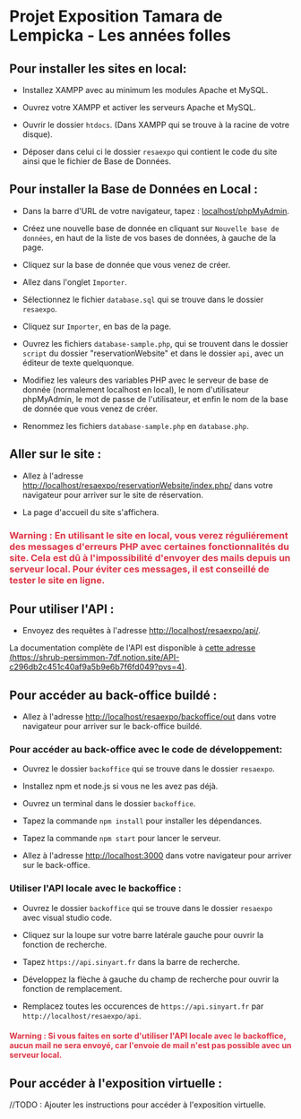 # Projet Exposition Tamara de Lempicka - Les années folles

## Pour installer les sites en local:

- Installez XAMPP avec au minimum les modules Apache et MySQL.

- Ouvrez votre XAMPP et activer les serveurs Apache et MySQL.

- Ouvrir le dossier `htdocs`. (Dans XAMPP qui se trouve à la racine de votre disque).

- Déposer dans celui ci le dossier `resaexpo` qui contient le code du site ainsi que le fichier de Base de Données.


## Pour installer la Base de Données en Local :

- Dans la barre d'URL de votre navigateur, tapez : [localhost/phpMyAdmin](localhost/phpMyAdmin).

- Créez une nouvelle base de donnée en cliquant sur `Nouvelle base de données`, en haut de la liste de vos bases de données, à gauche de la page.

- Cliquez sur la base de donnée que vous venez de créer.

- Allez dans l'onglet `Importer`.

- Sélectionnez le fichier `database.sql` qui se trouve dans le dossier `resaexpo`.

- Cliquez sur `Importer`, en bas de la page.

- Ouvrez les fichiers `database-sample.php`, qui se trouvent dans le dossier `script` du dossier "reservationWebsite" et dans le dossier `api`, avec un éditeur de texte quelquonque.

- Modifiez les valeurs des variables PHP avec le serveur de base de donnée (normalement localhost en local), le nom d'utilisateur phpMyAdmin, le mot de passe de l'utilisateur, et enfin le nom de la base de donnée que vous venez de créer.

- Renommez les fichiers `database-sample.php` en `database.php`.


## Aller sur le site :

- Allez à l'adresse [http://localhost/resaexpo/reservationWebsite/index.php/](http://localhost/resaexpo/reservationWebsite/index.php/) dans votre navigateur pour arriver sur le site de réservation.

- La page d'accueil du site s'affichera.

### **<span style="color: #dc3545">Warning : En utilisant le site en local, vous verez réguliérement des messages d'erreurs PHP avec certaines fonctionnalités du site. Cela est dû à l'impossibilité d'envoyer des mails depuis un serveur local. Pour éviter ces messages, il est conseillé de tester le site en ligne.</span>**

## Pour utiliser l'API :

- Envoyez des requêtes à l'adresse [http://localhost/resaexpo/api/](http://localhost/resaexpo/api/).

La documentation complète de l'API est disponible à [cette adresse (https://shrub-persimmon-7df.notion.site/API-c296db2c451c40af9a5b9e6b7f6fd049?pvs=4)](https://shrub-persimmon-7df.notion.site/API-c296db2c451c40af9a5b9e6b7f6fd049?pvs=4).

## Pour accéder au back-office buildé :

- Allez à l'adresse [http://localhost/resaexpo/backoffice/out](http://localhost/resaexpo/backoffice/out) dans votre navigateur pour arriver sur le back-office buildé.

### Pour accéder au back-office avec le code de développement:

- Ouvrez le dossier `backoffice` qui se trouve dans le dossier `resaexpo`.

- Installez npm et node.js si vous ne les avez pas déjà.

- Ouvrez un terminal dans le dossier `backoffice`.

- Tapez la commande `npm install` pour installer les dépendances.

- Tapez la commande `npm start` pour lancer le serveur.

- Allez à l'adresse [http://localhost:3000](http://localhost:3000) dans votre navigateur pour arriver sur le back-office.

### Utiliser l'API locale avec le backoffice :

- Ouvrez le dossier `backoffice` qui se trouve dans le dossier `resaexpo` avec visual studio code.

- Cliquez sur la loupe sur votre barre latérale gauche pour ouvrir la fonction de recherche.

- Tapez `https://api.sinyart.fr` dans la barre de recherche.

- Développez la flèche à gauche du champ de recherche pour ouvrir la fonction de remplacement.

- Remplacez toutes les occurences de `https://api.sinyart.fr` par `http://localhost/resaexpo/api`.

#### **<span style="color: #dc3545">Warning : Si vous faites en sorte d'utiliser l'API locale avec le backoffice, aucun mail ne sera envoyé, car l'envoie de mail n'est pas possible avec un serveur local.</span>**

## Pour accéder à l'exposition virtuelle :
//TODO : Ajouter les instructions pour accéder à l'exposition virtuelle.